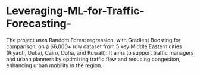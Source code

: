 # Leveraging-ML-for-Traffic-Forecasting-
The project uses Random Forest regression, with Gradient Boosting for comparison, on a 66,000+ row dataset from 5 key Middle Eastern cities (Riyadh, Dubai, Cairo, Doha, and Kuwait). It aims to support traffic managers and urban planners by optimizing traffic flow and reducing congestion, enhancing urban mobility in the region.
